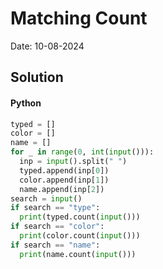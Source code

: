 
# Matching Count

Date: 10-08-2024

## Solution
#### Python
```python
typed = []
color = []
name = []
for _ in range(0, int(input())):
  inp = input().split(" ")
  typed.append(inp[0])
  color.append(inp[1])
  name.append(inp[2])
search = input()
if search == "type":
  print(typed.count(input()))
if search == "color":
  print(color.count(input()))
if search == "name":
  print(name.count(input()))
```
        